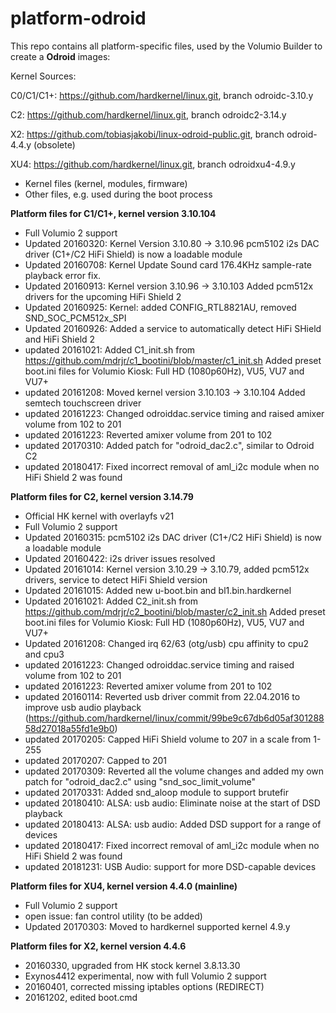 # platform-odroid

This repo contains all platform-specific files, used by the Volumio Builder to create a **Odroid** images:

Kernel Sources:	

C0/C1/C1+: https://github.com/hardkernel/linux.git, branch odroidc-3.10.y

C2: https://github.com/hardkernel/linux.git, branch odroidc2-3.14.y

X2: https://github.com/tobiasjakobi/linux-odroid-public.git, branch odroid-4.4.y (obsolete) 

XU4: https://github.com/hardkernel/linux.git, branch odroidxu4-4.9.y
	

- Kernel files (kernel, modules, firmware)
- Other files, e.g. used during the boot process

**Platform files for C1/C1+, kernel version 3.10.104**
- Full Volumio 2 support
- Updated 20160320: Kernel Version 3.10.80 -> 3.10.96
                    pcm5102 i2s DAC driver (C1+/C2 HiFi Shield) is now a loadable module
- Updated 20160708: Kernel Update
		    Sound card 176.4KHz sample-rate playback error fix.
- Updated 20160913: Kernel version 3.10.96 -> 3.10.103 Added pcm512x drivers for the upcoming HiFi Shield 2
- Updated 20160925: Kernel: added CONFIG_RTL8821AU, removed SND_SOC_PCM512x_SPI
- Updated 20160926: Added a service to automatically detect HiFi SHield and HiFi Shield 2
- updated 20161021: Added C1_init.sh from https://github.com/mdrjr/c1_bootini/blob/master/c1_init.sh
		    Added preset boot.ini files for Volumio Kiosk: Full HD (1080p60Hz), VU5, VU7 and VU7+
- updated 20161208: Moved kernel version 3.10.103 -> 3.10.104
		    Added semtech touchscreen driver
- updated 20161223: Changed odroiddac.service timing and raised amixer volume from 102 to 201
- updated 20161223: Reverted amixer volume from 201 to 102
- updated 20170310: Added patch for "odroid_dac2.c", similar to Odroid C2
- updated 20180417: Fixed incorrect removal of aml_i2c module when no HiFi Shield 2 was found  

**Platform files for C2, kernel version 3.14.79**
- Official HK kernel with overlayfs v21
- Full Volumio 2 support
- Updated 20160315: pcm5102 i2s DAC driver (C1+/C2 HiFi Shield) is now a loadable module
- Updated 20160422: i2s driver issues resolved
- Updated 20161014: Kernel version 3.10.29 -> 3.10.79, added pcm512x drivers, service to detect HiFi Shield version
- Updated 20161015: Added new u-boot.bin and bl1.bin.hardkernel
- Updated 20161021: Added C2_init.sh from https://github.com/mdrjr/c2_bootini/blob/master/c2_init.sh
		    Added preset boot.ini files for Volumio Kiosk: Full HD (1080p60Hz), VU5, VU7 and VU7+
- Updated 20161208: Changed irq 62/63 (otg/usb) cpu affinity to cpu2 and cpu3
- updated 20161223: Changed odroiddac.service timing and raised volume from 102 to 201
- updated 20161223: Reverted amixer volume from 201 to 102  
- updated 20160114: Reverted usb driver commit from 22.04.2016 to improve usb audio playback    
  (https://github.com/hardkernel/linux/commit/99be9c67db6d05af30128858d27018a55fd1e9b0)  
- updated 20170205: Capped HiFi Shield volume to 207 in a scale from 1-255
- updated 20170207: Capped to 201 
- updated 20170309: Reverted all the volume changes and added my own patch for "odroid_dac2.c" using "snd_soc_limit_volume"
- updated 20170331: Added snd_aloop module to support brutefir
- updated 20180410: ALSA: usb audio: Eliminate noise at the start of DSD playback
- updated 20180413: ALSA: usb audio: Added DSD support for a range of devices 
- updated 20180417: Fixed incorrect removal of aml_i2c module when no HiFi Shield 2 was found  
- updated 20181231: USB Audio: support for more DSD-capable devices  


**Platform files for XU4, kernel version 4.4.0 (mainline)**
- Full Volumio 2 support  
- open issue: fan control utility (to be added)
- Updated 20170303: Moved to hardkernel supported kernel 4.9.y

**Platform files for X2, kernel version 4.4.6**
- 20160330, upgraded from HK stock kernel 3.8.13.30
- Exynos4412 experimental, now with full Volumio 2 support
- 20160401, corrected missing iptables options (REDIRECT)
- 20161202, edited boot.cmd


